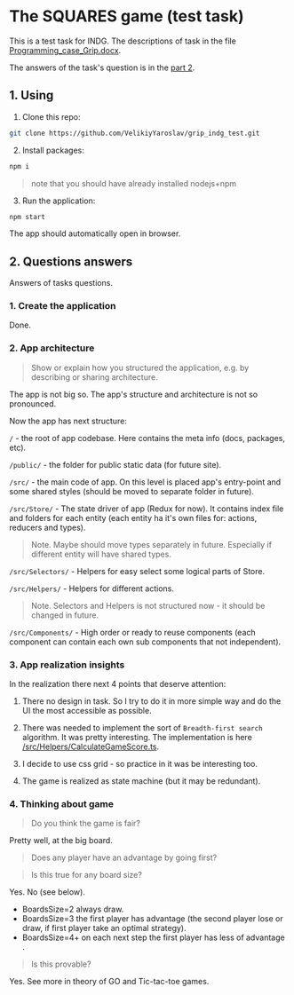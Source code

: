 # The SQUARES game (test task)

This is a test task for INDG. The descriptions of task in the file [Programming_case_Grip.docx](./Programming_case_Grip.docx).

The answers of the task's question is in the [part 2](#2-questions-answers).

## 1. Using

1. Clone this repo:

```bash
git clone https://github.com/VelikiyYaroslav/grip_indg_test.git
```

2. Install packages:

```bash
npm i
```

> note that you should have already installed nodejs+npm

3. Run the application:

```bash
npm start
```

The app should automatically open in browser.

## 2. Questions answers

Answers of tasks questions.

### 1. Create the application

Done.

### 2. App architecture

> Show or explain how you structured the application, e.g. by describing or sharing architecture.

The app is not big so. The app's structure and architecture is not so pronounced.

Now the app has next structure:

`/` - the root of app codebase. Here contains the meta info (docs, packages, etc).

`/public/` - the folder for public static data (for future site).

`/src/` - the main code of app. On this level is placed app's entry-point and some shared styles (should be moved to separate folder in future).

`/src/Store/` - The state driver of app (Redux for now). It contains index file and folders for each entity (each entity ha it's own files for: actions, reducers and types).

> Note. Maybe should move types separately in future. Especially if different entity will have shared types.

`/src/Selectors/` - Helpers for easy select some logical parts of Store.

`/src/Helpers/` - Helpers for different actions.

> Note. Selectors and Helpers is not structured now - it should be changed in future.

`/src/Components/` - High order or ready to reuse components (each component can contain each own sub components that not independent).

### 3. App realization insights

In the realization there next 4 points that deserve attention:

1. There no design in task. So I try to do it in more simple way and do the UI the most accessible as possible.

2. There was needed to implement the sort of `Breadth-first search` algorithm. It was pretty interesting. The implementation is here [/src/Helpers/CalculateGameScore.ts](./src/Helpers/CalculateGameScore.ts).

3. I decide to use css grid - so practice in it was be interesting too.

4. The game is realized as state machine (but it may be redundant).

### 4. Thinking about game

> Do you think the game is fair?

Pretty well, at the big board.

> Does any player have an advantage by going first?

> Is this true for any board size?

Yes.
No (see below).

* BoardsSize=2 always draw.
* BoardsSize=3 the first player has advantage (the second player lose or draw, if first player take an optimal strategy).
* BoardsSize=4+ on each next step the first player has less of advantage .

> Is this provable?

Yes. See more in theory of GO and Tic-tac-toe games.
